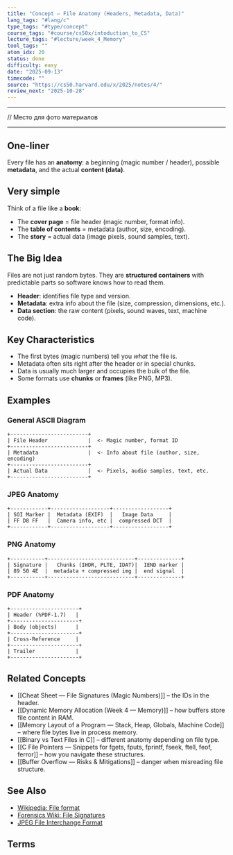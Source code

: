 ```yaml
---
title: "Concept — File Anatomy (Headers, Metadata, Data)"
lang_tags: "#lang/c"
type_tags: "#type/concept"
course_tags: "#course/cs50x/intoduction_to_CS"
lecture_tags: "#lecture/week_4_Memory"
tool_tags: ""
atom_idx: 20
status: done
difficulty: easy
date: "2025-09-13"
timecode: ""
source: "https://cs50.harvard.edu/x/2025/notes/4/"
review_next: "2025-10-28"
---
```


---

// Место для фото материалов

---

## **One-liner**

Every file has an **anatomy**: a beginning (magic number / header), possible **metadata**, and the actual **content (data)**.

## Very simple

Think of a file like a **book**:  
- The **cover page** = file header (magic number, format info).  
- The **table of contents** = metadata (author, size, encoding).  
- The **story** = actual data (image pixels, sound samples, text).  

## The Big Idea 

Files are not just random bytes. They are **structured containers** with predictable parts so software knows how to read them.

- **Header**: identifies file type and version.  
- **Metadata**: extra info about the file (size, compression, dimensions, etc.).  
- **Data section**: the raw content (pixels, sound waves, text, machine code).  

## Key Characteristics 
- The first bytes (magic numbers) tell you *what* the file is.  
- Metadata often sits right after the header or in special chunks.  
- Data is usually much larger and occupies the bulk of the file.  
- Some formats use **chunks** or **frames** (like PNG, MP3).  

## Examples 

### General ASCII Diagram

```
+-------------------------+
| File Header             |  <- Magic number, format ID
+-------------------------+
| Metadata                |  <- Info about file (author, size, encoding)
+-------------------------+
| Actual Data             |  <- Pixels, audio samples, text, etc.
+-------------------------+
```

### JPEG Anatomy

```
+------------+-------------------+------------------+
| SOI Marker |  Metadata (EXIF)  |   Image Data     |
| FF D8 FF   |  Camera info, etc |  compressed DCT  |
+------------+-------------------+------------------+
```

### PNG Anatomy

```
+-----------+----------------------------+--------------+
| Signature |   Chunks (IHDR, PLTE, IDAT)|  IEND marker |
| 89 50 4E  |  metadata + compressed img |  end signal  |
+-----------+----------------------------+--------------+
```

### PDF Anatomy

```
+----------------------+
| Header (%PDF-1.7)   |
+----------------------+
| Body (objects)      |
+----------------------+
| Cross-Reference     |
+----------------------+
| Trailer             |
+----------------------+
```

## Related Concepts
- [[Cheat Sheet — File Signatures (Magic Numbers)]] – the IDs in the header.  
- [[Dynamic Memory Allocation (Week 4 — Memory)]] – how buffers store file content in RAM.  
- [[Memory Layout of a Program — Stack, Heap, Globals, Machine Code]] – where file bytes live in process memory.  
- [[Binary vs Text Files in C]] – different anatomy depending on file type.  
- [[C File Pointers — Snippets for fgets, fputs, fprintf, fseek, ftell, feof, ferror]] – how you navigate these structures.  
- [[Buffer Overflow — Risks & Mitigations]] – danger when misreading file structure.  

## See Also
- [Wikipedia: File format](https://en.wikipedia.org/wiki/File_format)  
- [Forensics Wiki: File Signatures](https://forensicswiki.xyz/wiki/index.php?title=File_Signatures)  
- [JPEG File Interchange Format](https://en.wikipedia.org/wiki/JPEG_File_Interchange_Format)  

## Terms


